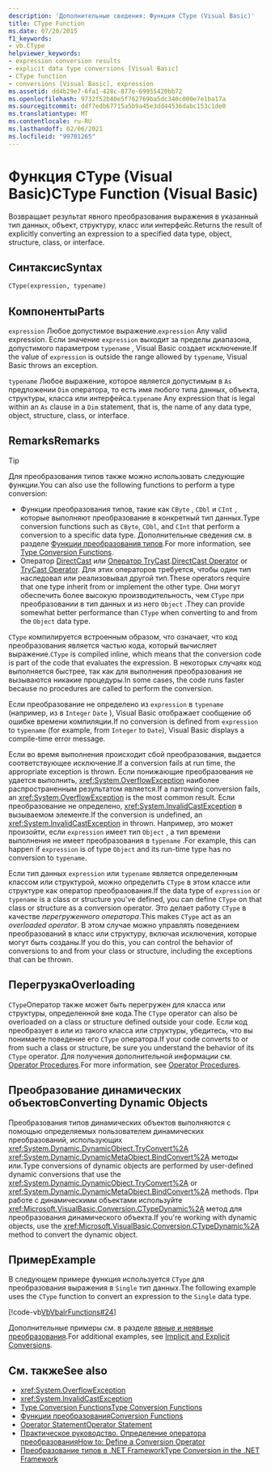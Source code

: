 ```yaml
---
description: 'Дополнительные сведения: Функция CType (Visual Basic)'
title: CType Function
ms.date: 07/20/2015
f1_keywords:
- vb.CType
helpviewer_keywords:
- expression conversion results
- explicit data type conversions [Visual Basic]
- CType function
- conversions [Visual Basic], expression
ms.assetid: dd4b29e7-6fa1-428c-877e-69955420bb72
ms.openlocfilehash: 9732f52b40e5f762769ba5dc340c000e7e1ba17a
ms.sourcegitcommit: ddf7edb67715a5b9a45e3dd44536dabc153c1de0
ms.translationtype: MT
ms.contentlocale: ru-RU
ms.lasthandoff: 02/06/2021
ms.locfileid: "99701265"
---
```

# <a name="ctype-function-visual-basic"></a><span data-ttu-id="b0654-103">Функция CType (Visual Basic)</span><span class="sxs-lookup"><span data-stu-id="b0654-103">CType Function (Visual Basic)</span></span>

<span data-ttu-id="b0654-104">Возвращает результат явного преобразования выражения в указанный тип данных, объект, структуру, класс или интерфейс.</span><span class="sxs-lookup"><span data-stu-id="b0654-104">Returns the result of explicitly converting an expression to a specified data type, object, structure, class, or interface.</span></span>

## <a name="syntax"></a><span data-ttu-id="b0654-105">Синтаксис</span><span class="sxs-lookup"><span data-stu-id="b0654-105">Syntax</span></span>

```vb
CType(expression, typename)
```

## <a name="parts"></a><span data-ttu-id="b0654-106">Компоненты</span><span class="sxs-lookup"><span data-stu-id="b0654-106">Parts</span></span>

<span data-ttu-id="b0654-107">`expression` Любое допустимое выражение.</span><span class="sxs-lookup"><span data-stu-id="b0654-107">`expression` Any valid expression.</span></span> <span data-ttu-id="b0654-108">Если значение `expression` выходит за пределы диапазона, допустимого параметром `typename` , Visual Basic создает исключение.</span><span class="sxs-lookup"><span data-stu-id="b0654-108">If the value of `expression` is outside the range allowed by `typename`, Visual Basic throws an exception.</span></span>

<span data-ttu-id="b0654-109">`typename` Любое выражение, которое является допустимым в `As` предложении `Dim` оператора, то есть имя любого типа данных, объекта, структуры, класса или интерфейса.</span><span class="sxs-lookup"><span data-stu-id="b0654-109">`typename` Any expression that is legal within an `As` clause in a `Dim` statement, that is, the name of any data type, object, structure, class, or interface.</span></span>

## <a name="remarks"></a><span data-ttu-id="b0654-110">Remarks</span><span class="sxs-lookup"><span data-stu-id="b0654-110">Remarks</span></span>

> [!TIP]
> <span data-ttu-id="b0654-111">Для преобразования типов также можно использовать следующие функции.</span><span class="sxs-lookup"><span data-stu-id="b0654-111">You can also use the following functions to perform a type conversion:</span></span>
>
> - <span data-ttu-id="b0654-112">Функции преобразования типов, такие как `CByte` , `CDbl` и `CInt` , которые выполняют преобразование в конкретный тип данных.</span><span class="sxs-lookup"><span data-stu-id="b0654-112">Type conversion functions such as `CByte`, `CDbl`, and `CInt` that perform a conversion to a specific data type.</span></span> <span data-ttu-id="b0654-113">Дополнительные сведения см. в разделе [Функции преобразования типов](type-conversion-functions.md).</span><span class="sxs-lookup"><span data-stu-id="b0654-113">For more information, see [Type Conversion Functions](type-conversion-functions.md).</span></span>
> - <span data-ttu-id="b0654-114">Оператор [DirectCast](../operators/directcast-operator.md) или [Оператор TryCast](../operators/trycast-operator.md).</span><span class="sxs-lookup"><span data-stu-id="b0654-114">[DirectCast Operator](../operators/directcast-operator.md) or [TryCast Operator](../operators/trycast-operator.md).</span></span> <span data-ttu-id="b0654-115">Для этих операторов требуется, чтобы один тип наследовал или реализовывал другой тип.</span><span class="sxs-lookup"><span data-stu-id="b0654-115">These operators require that one type inherit from or implement the other type.</span></span> <span data-ttu-id="b0654-116">Они могут обеспечить более высокую производительность, чем `CType` при преобразовании в тип данных и из него `Object` .</span><span class="sxs-lookup"><span data-stu-id="b0654-116">They can provide somewhat better performance than `CType` when converting to and from the `Object` data type.</span></span>

<span data-ttu-id="b0654-117">`CType` компилируется встроенным образом, что означает, что код преобразования является частью кода, который вычисляет выражение.</span><span class="sxs-lookup"><span data-stu-id="b0654-117">`CType` is compiled inline, which means that the conversion code is part of the code that evaluates the expression.</span></span> <span data-ttu-id="b0654-118">В некоторых случаях код выполняется быстрее, так как для выполнения преобразования не вызываются никакие процедуры.</span><span class="sxs-lookup"><span data-stu-id="b0654-118">In some cases, the code runs faster because no procedures are called to perform the conversion.</span></span>

<span data-ttu-id="b0654-119">Если преобразование не определено из `expression` в `typename` (например, из в `Integer` `Date` ), Visual Basic отображает сообщение об ошибке времени компиляции.</span><span class="sxs-lookup"><span data-stu-id="b0654-119">If no conversion is defined from `expression` to `typename` (for example, from `Integer` to `Date`), Visual Basic displays a compile-time error message.</span></span>

<span data-ttu-id="b0654-120">Если во время выполнения происходит сбой преобразования, выдается соответствующее исключение.</span><span class="sxs-lookup"><span data-stu-id="b0654-120">If a conversion fails at run time, the appropriate exception is thrown.</span></span> <span data-ttu-id="b0654-121">Если понижающие преобразования не удается выполнить, <xref:System.OverflowException> наиболее распространенным результатом является.</span><span class="sxs-lookup"><span data-stu-id="b0654-121">If a narrowing conversion fails, an <xref:System.OverflowException> is the most common result.</span></span> <span data-ttu-id="b0654-122">Если преобразование не определено, <xref:System.InvalidCastException> в вызываемом элементе.</span><span class="sxs-lookup"><span data-stu-id="b0654-122">If the conversion is undefined, an <xref:System.InvalidCastException> in thrown.</span></span> <span data-ttu-id="b0654-123">Например, это может произойти, если `expression` имеет тип `Object` , а тип времени выполнения не имеет преобразования в `typename` .</span><span class="sxs-lookup"><span data-stu-id="b0654-123">For example, this can happen  if `expression` is of type `Object` and its run-time type has no conversion to `typename`.</span></span>

<span data-ttu-id="b0654-124">Если тип данных `expression` или `typename` является определенным классом или структурой, можно определить `CType` в этом классе или структуре как оператор преобразования.</span><span class="sxs-lookup"><span data-stu-id="b0654-124">If the data type of `expression` or `typename` is a class or structure you've defined, you can define `CType` on that class or structure as a conversion operator.</span></span> <span data-ttu-id="b0654-125">Это делает работу `CType` в качестве *перегруженного оператора*.</span><span class="sxs-lookup"><span data-stu-id="b0654-125">This makes `CType` act as an *overloaded operator*.</span></span> <span data-ttu-id="b0654-126">В этом случае можно управлять поведением преобразований в класс или структуру, включая исключения, которые могут быть созданы.</span><span class="sxs-lookup"><span data-stu-id="b0654-126">If you do this, you can control the behavior of conversions to and from your class or structure, including the exceptions that can be thrown.</span></span>

## <a name="overloading"></a><span data-ttu-id="b0654-127">Перегрузка</span><span class="sxs-lookup"><span data-stu-id="b0654-127">Overloading</span></span>

<span data-ttu-id="b0654-128">`CType`Оператор также может быть перегружен для класса или структуры, определенной вне кода.</span><span class="sxs-lookup"><span data-stu-id="b0654-128">The `CType` operator can also be overloaded on a class or structure defined outside your code.</span></span> <span data-ttu-id="b0654-129">Если код преобразует в или из такого класса или структуры, убедитесь, что вы понимаете поведение его `CType` оператора.</span><span class="sxs-lookup"><span data-stu-id="b0654-129">If your code converts to or from such a class or structure, be sure you understand the behavior of its `CType` operator.</span></span> <span data-ttu-id="b0654-130">Для получения дополнительной информации см. [Operator Procedures](../../programming-guide/language-features/procedures/operator-procedures.md).</span><span class="sxs-lookup"><span data-stu-id="b0654-130">For more information, see [Operator Procedures](../../programming-guide/language-features/procedures/operator-procedures.md).</span></span>

## <a name="converting-dynamic-objects"></a><span data-ttu-id="b0654-131">Преобразование динамических объектов</span><span class="sxs-lookup"><span data-stu-id="b0654-131">Converting Dynamic Objects</span></span>

<span data-ttu-id="b0654-132">Преобразования типов динамических объектов выполняются с помощью определяемых пользователем динамических преобразований, использующих <xref:System.Dynamic.DynamicObject.TryConvert%2A> <xref:System.Dynamic.DynamicMetaObject.BindConvert%2A> методы или.</span><span class="sxs-lookup"><span data-stu-id="b0654-132">Type conversions of dynamic objects are performed by user-defined dynamic conversions that use the <xref:System.Dynamic.DynamicObject.TryConvert%2A> or <xref:System.Dynamic.DynamicMetaObject.BindConvert%2A> methods.</span></span> <span data-ttu-id="b0654-133">При работе с динамическими объектами используйте <xref:Microsoft.VisualBasic.Conversion.CTypeDynamic%2A> метод для преобразования динамического объекта.</span><span class="sxs-lookup"><span data-stu-id="b0654-133">If you're working with dynamic objects, use the <xref:Microsoft.VisualBasic.Conversion.CTypeDynamic%2A> method to convert the dynamic object.</span></span>

## <a name="example"></a><span data-ttu-id="b0654-134">Пример</span><span class="sxs-lookup"><span data-stu-id="b0654-134">Example</span></span>

<span data-ttu-id="b0654-135">В следующем примере функция используется `CType` для преобразования выражения в `Single` тип данных.</span><span class="sxs-lookup"><span data-stu-id="b0654-135">The following example uses the `CType` function to convert an expression to the `Single` data type.</span></span>

[!code-vb[VbVbalrFunctions#24](~/samples/snippets/visualbasic/VS_Snippets_VBCSharp/VbVbalrFunctions/VB/Class1.vb#24)]

<span data-ttu-id="b0654-136">Дополнительные примеры см. в разделе [явные и неявные преобразования](../../programming-guide/language-features/data-types/implicit-and-explicit-conversions.md).</span><span class="sxs-lookup"><span data-stu-id="b0654-136">For additional examples, see [Implicit and Explicit Conversions](../../programming-guide/language-features/data-types/implicit-and-explicit-conversions.md).</span></span>

## <a name="see-also"></a><span data-ttu-id="b0654-137">См. также</span><span class="sxs-lookup"><span data-stu-id="b0654-137">See also</span></span>

- <xref:System.OverflowException>
- <xref:System.InvalidCastException>
- [<span data-ttu-id="b0654-138">Type Conversion Functions</span><span class="sxs-lookup"><span data-stu-id="b0654-138">Type Conversion Functions</span></span>](type-conversion-functions.md)
- [<span data-ttu-id="b0654-139">Функции преобразования</span><span class="sxs-lookup"><span data-stu-id="b0654-139">Conversion Functions</span></span>](conversion-functions.md)
- [<span data-ttu-id="b0654-140">Operator Statement</span><span class="sxs-lookup"><span data-stu-id="b0654-140">Operator Statement</span></span>](../statements/operator-statement.md)
- [<span data-ttu-id="b0654-141">Практическое руководство. Определение оператора преобразования</span><span class="sxs-lookup"><span data-stu-id="b0654-141">How to: Define a Conversion Operator</span></span>](../../programming-guide/language-features/procedures/how-to-define-a-conversion-operator.md)
- [<span data-ttu-id="b0654-142">Преобразование типов в .NET Framework</span><span class="sxs-lookup"><span data-stu-id="b0654-142">Type Conversion in the .NET Framework</span></span>](../../../standard/base-types/type-conversion.md)
